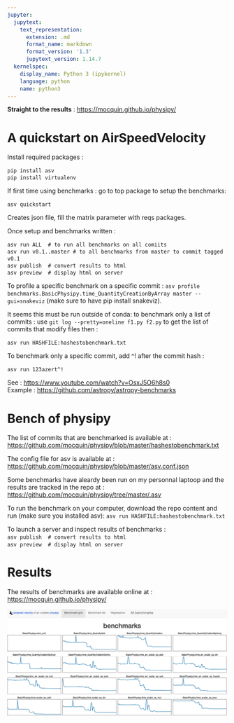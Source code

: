 ```yaml
---
jupyter:
  jupytext:
    text_representation:
      extension: .md
      format_name: markdown
      format_version: '1.3'
      jupytext_version: 1.14.7
  kernelspec:
    display_name: Python 3 (ipykernel)
    language: python
    name: python3
---
```


__Straight to the results__ : 
 https://mocquin.github.io/physipy/


# A quickstart on AirSpeedVelocity


Install required packages : 
```
pip install asv
pip install virtualenv
```
If first time using benchmarks : go to top package to setup the benchmarks:
```
asv quickstart
```
Creates json file, fill the matrix parameter with reqs packages.

Once setup and benchmarks written : 
```
asv run ALL  # to run all benchmarks on all comiits
asv run v0.1..master # to all benchmarks from master to commit tagged v0.1
asv publish  # convert results to html
asv preview  # display html on server
```

To profile a specific benchmark on a specific commit : 
`asv profile benchmarks.BasicPhysipy.time_QuantityCreationByArray master --gui=snakeviz`
(make sure to have pip install snakeviz).

It seems this must be run outside of conda: to benchmark only a list of commits : use `git log --pretty=oneline f1.py f2.py` to get the list of commits that modify files then : 
```
asv run HASHFILE:hashestobenchmark.txt
```

To benchmark only a specific commit, add ^! after the commit hash : 
```
asv run 123azert^!
```

See : https://www.youtube.com/watch?v=OsxJ5O6h8s0  
Example : https://github.com/astropy/astropy-benchmarks
 


# Bench of physipy


The list of commits that are benchmarked is available at : 
https://github.com/mocquin/physipy/blob/master/hashestobenchmark.txt


The config file for asv is available at : https://github.com/mocquin/physipy/blob/master/asv.conf.json


Some benchmarks have aleardy been run on my personnal laptoop and the results are tracked in the repo at : https://github.com/mocquin/physipy/tree/master/.asv


To run the benchmark on your computer, download the repo content and run (make sure you installed asv):
`asv run HASHFILE:hashestobenchmark.txt`


To launch a server and inspect results of benchmarks :   
`asv publish  # convert results to html`  
`asv preview  # display html on server`  


# Results


The results of benchmarks are available online at : 
https://mocquin.github.io/physipy/


![](../ressources/asv_screenshot.png)
